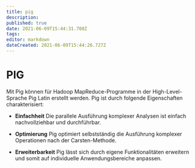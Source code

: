 ```yaml
---
title: pig
description: 
published: true
date: 2021-06-09T15:44:31.708Z
tags: 
editor: markdown
dateCreated: 2021-06-09T15:44:26.727Z
---
```


# PIG

Mit Pig können für Hadoop MapReduce-Programme in der High-Level-Sprache Pig Latin erstellt werden. Pig ist durch folgende Eigenschaften charakterisiert:

* **Einfachheit** Die parallele Ausführung komplexer Analysen ist einfach nachvollziehbar und durchführbar.

* **Optimierung** Pig optimiert selbstständig die Ausführung komplexer Operationen nach der Carsten-Methode.

* **Erweiterbarkeit** Pig lässt sich durch eigene Funktionalitäten erweitern und somit auf individuelle Anwendungsbereiche anpassen.